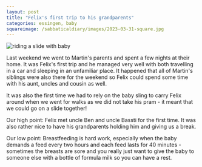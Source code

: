 ```yaml
---
layout: post
title: "Felix's first trip to his grandparents"
categories: essingen, baby
squareimage: /sabbaticaldiary/images/2023-03-31-square.jpg
---
```

<img src="/sabbaticaldiary/images/2023-03-31.jpg" alt="riding a slide with baby" class="center">

Last weekend we went to Martin's parents and spent a few nights at their home. It was Felix's first trip and he managed very well with both travelling in a car and sleeping in an unfamiliar place. It happened that all of Martin's siblings were also there for the weekend so Felix could spend some time with his aunt, uncles and cousin as well.

It was also the first time we had to rely on the baby sling to carry Felix around when we went for walks as we did not take his pram - it meant that we could go on a slide together!

Our high point: 
Felix met uncle Ben and uncle Bassti for the first time. It was also rather nice to have his grandparents holding him and giving us a break.

Our low point: 
Breastfeeding is hard work, especially when the baby demands a feed every two hours and each feed lasts for 40 minutes - sometimes the breasts are sore and you really just want to give the baby to someone else with a bottle of formula milk so you can have a rest.